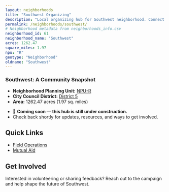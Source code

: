 ```yaml
---
layout: neighborhoods
title: "Southwest Organizing"
description: "Local organizing hub for Southwest neighborhood. Connect with field operations, mutual aid, and community organizing efforts."
permalink: /neighborhoods/southwest/
# Neighborhood metadata from neighborhoods_info.csv
neighborhood_id: 61
neighborhood_name: "Southwest"
acres: 1262.47
square_miles: 1.97
npu: "R"
geotype: "Neighborhood"
oldname: "Southwest"
---
```


### **Southwest: A Community Snapshot**

  * **Neighborhood Planning Unit:** [NPU-R](https://www.atlantaga.gov/government/departments/city-planning/neighborhood-planning-units/neighborhood-and-npu-contacts)
  * **City Council District:** [District 5](https://citycouncil.atlantaga.gov/council-members)
  * **Area:** 1262.47 acres (1.97 sq. miles)

- 🚧 **Coming soon — this hub is still under construction.**
- Check back shortly for updates, resources, and ways to get involved.

## Quick Links

- [Field Operations](./field-ops/)
- [Mutual Aid](./mutual-aid/)

## Get Involved

Interested in volunteering or sharing feedback? Reach out to the campaign and help shape the future of Southwest.
